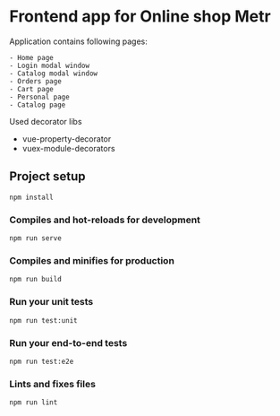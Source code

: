 # Frontend app for Online shop Metr

Application contains following pages: 

	- Home page
	- Login modal window
	- Catalog modal window
	- Orders page
	- Cart page
	- Personal page
	- Catalog page

Used decorator libs
 - vue-property-decorator
 - vuex-module-decorators


## Project setup
```
npm install
```

### Compiles and hot-reloads for development
```
npm run serve
```

### Compiles and minifies for production
```
npm run build
```

### Run your unit tests
```
npm run test:unit
```

### Run your end-to-end tests
```
npm run test:e2e
```

### Lints and fixes files
```
npm run lint
